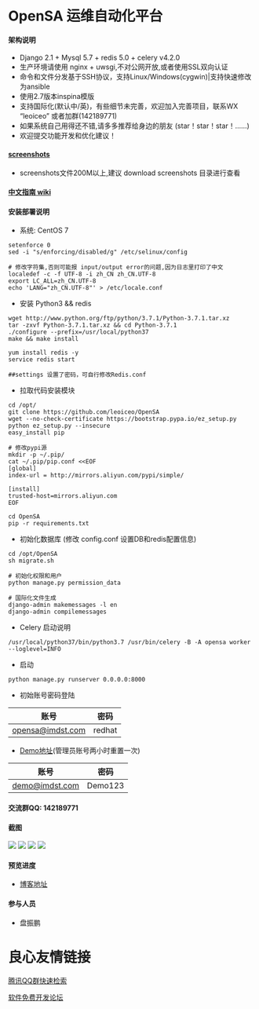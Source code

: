 # OpenSA 运维自动化平台 

#### 架构说明
* Django 2.1 + Mysql 5.7 + redis 5.0 + celery v4.2.0 
* 生产环境请使用 nginx + uwsgi,不对公网开放,或者使用SSL双向认证
* 命令和文件分发基于SSH协议，支持Linux/Windows(cygwin)|支持快速修改为ansible
* 使用2.7版本inspina模版
* 支持国际化(默认中/英)，有些细节未完善，欢迎加入完善项目，联系WX “leoiceo” 或者加群(142189771)
* 如果系统自己用得还不错,请多多推荐给身边的朋友 (star！star！star！......)
* 欢迎提交功能开发和优化建议！

#### [screenshots](https://github.com/leoiceo/OpenSA/wiki/screenshots) 
* screenshots文件200M以上,建议 download screenshots 目录进行查看

#### [中文指南 wiki](https://github.com/leoiceo/OpenSA/wiki)

#### 安装部署说明
* 系统: CentOS 7
```
setenforce 0
sed -i "s/enforcing/disabled/g" /etc/selinux/config

# 修改字符集,否则可能报 input/output error的问题,因为日志里打印了中文
localedef -c -f UTF-8 -i zh_CN zh_CN.UTF-8
export LC_ALL=zh_CN.UTF-8
echo 'LANG="zh_CN.UTF-8"' > /etc/locale.conf
```
* 安装 Python3  && redis 
```
wget http://www.python.org/ftp/python/3.7.1/Python-3.7.1.tar.xz
tar -zxvf Python-3.7.1.tar.xz && cd Python-3.7.1 
./configure --prefix=/usr/local/python37
make && make install

yum install redis -y
service redis start

##settings 设置了密码，可自行修改Redis.conf
```
* 拉取代码安装模块
```
cd /opt/
git clone https://github.com/leoiceo/OpenSA
wget --no-check-certificate https://bootstrap.pypa.io/ez_setup.py
python ez_setup.py --insecure
easy_install pip

# 修改pypi源
mkdir -p ~/.pip/
cat ~/.pip/pip.conf <<EOF
[global]
index-url = http://mirrors.aliyun.com/pypi/simple/

[install]
trusted-host=mirrors.aliyun.com
EOF

cd OpenSA
pip -r requirements.txt
```
* 初始化数据库 (修改 config.conf 设置DB和redis配置信息)
```
cd /opt/OpenSA
sh migrate.sh

# 初始化权限和用户
python manage.py permission_data

# 国际化文件生成
django-admin makemessages -l en
django-admin compilemessages
```

* Celery 启动说明
```
/usr/local/python37/bin/python3.7 /usr/bin/celery -B -A opensa worker --loglevel=INFO
```

* 启动
```
python manage.py runserver 0.0.0.0:8000
```
* 初始账号密码登陆

| 账号 | 密码 |
| --- | --- |
| opensa@imdst.com | redhat |

* [Demo地址](http://opensa.imdst.com)(管理员账号两小时重置一次)

| 账号 | 密码 |
| --- | --- |
| demo@imdst.com | Demo123 |

#### 交流群QQ: 142189771

#### 截图
![](https://github.com/leoiceo/OpenSA/blob/master/screenshots/1.png)
![](https://github.com/leoiceo/OpenSA/blob/master/screenshots/2.png)
![](https://github.com/leoiceo/OpenSA/blob/master/screenshots/3.png)
![](https://github.com/leoiceo/OpenSA/blob/master/screenshots/4.png)
#### 预览进度
* [博客地址](https://blog.imdst.com/kai-yuan-yun-wei-zi-dong-hua-ping-tai-kai-fa-she-ji-si-lu/)

#### 参与人员
* 盘振鹏 


 # 良心友情链接

[腾讯QQ群快速检索](http://u.720life.cn/s/8cf73f7c)

[软件免费开发论坛](http://u.720life.cn/s/bbb01dc0)
